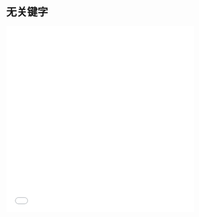 # 无关键字

<iframe width="100%" height="500" src="//jsrun.net/ISpKp/embedded/all/light/" allowfullscreen="allowfullscreen" frameborder="0"></iframe>